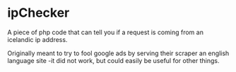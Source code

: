 # ipChecker

A piece of php code that can tell you if a request is coming from an icelandic ip address.

Originally meant to try to fool google ads by serving their scraper an english language site -it did not work, but could easily be useful for other things.
